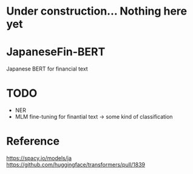 # Under construction... Nothing here yet

# JapaneseFin-BERT
Japanese BERT for financial text 

# TODO
- NER
- MLM fine-tuning for finantial text -> some kind of classification

# Reference
https://spacy.io/models/ja
https://github.com/huggingface/transformers/pull/1839
